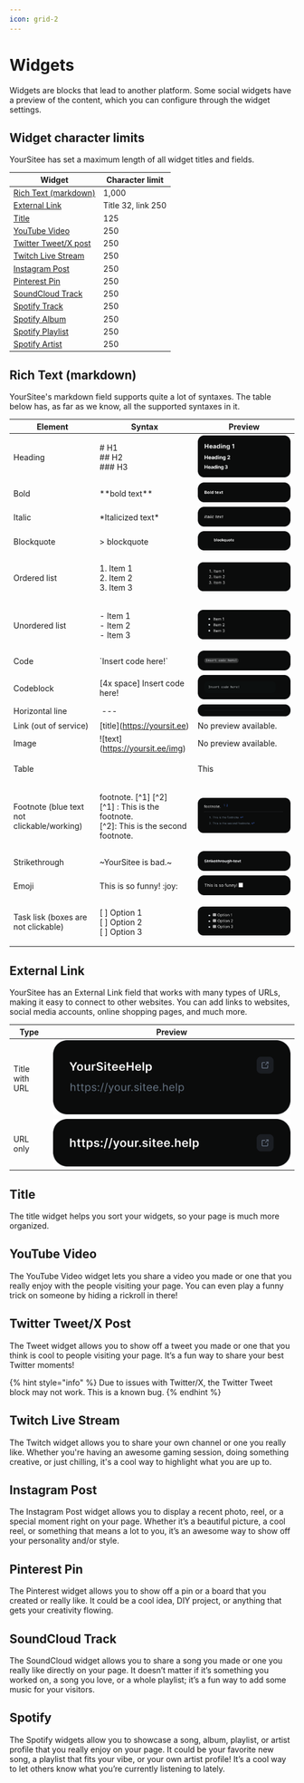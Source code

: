 ```yaml
---
icon: grid-2
---
```


# Widgets

Widgets are blocks that lead to another platform. Some social widgets have a preview of the content, which you can configure through the widget settings.

## Widget character limits

YourSitee has set a maximum length of all widget titles and fields.&#x20;

| Widget                                                  | Character limit    |
| ------------------------------------------------------- | ------------------ |
| [Rich Text (markdown)](widgets.md#rich-text-markdown)   | 1,000              |
| [External Link](widgets.md#external-link)               | Title 32, link 250 |
| [Title](widgets.md#title)                               | 125                |
| [YouTube Video](widgets.md#youtube-video)               | 250                |
| [Twitter Tweet/X post](widgets.md#twitter-tweet-x-post) | 250                |
| [Twitch Live Stream](widgets.md#twitch-live-stream)     | 250                |
| [Instagram Post](widgets.md#instagram-post)             | 250                |
| [Pinterest Pin](widgets.md#pinterest-pin)               | 250                |
| [SoundCloud Track](widgets.md#soundcloud-track)         | 250                |
| [Spotify Track ](widgets.md#spotify)                    | 250                |
| [Spotify Album](widgets.md#spotify)                     | 250                |
| [Spotify Playlist](widgets.md#spotify)                  | 250                |
| [Spotify Artist](widgets.md#spotify)                    | 250                |

## Rich Text (markdown)

YourSitee's markdown field supports quite a lot of syntaxes. The table below has, as far as we know, all the supported syntaxes in it.

| Element                                    | Syntax                                                                                                 | Preview                                                                                  |
| ------------------------------------------ | ------------------------------------------------------------------------------------------------------ | ---------------------------------------------------------------------------------------- |
| Heading                                    | <p>#‎ H1<br>##‎ H2<br>###‎ H3</p>                                                                      | <img src="../../.gitbook/assets/Headings.svg" alt="" data-size="original">               |
| Bold                                       | \*‎‎\*‎‎‎‎‎‎‎bold text\*\*                                                                             | <img src="../../.gitbook/assets/Bold text (1).svg" alt="" data-size="original">          |
| Italic                                     | \*‎‎Italicized text\*                                                                                  | <img src="../../.gitbook/assets/Italic text (1).svg" alt="" data-size="original">        |
| Blockquote                                 | >‎ blockquote                                                                                          | <img src="../../.gitbook/assets/blockquote (1).svg" alt="" data-size="original">         |
| Ordered list                               | <p>1.‎ Item 1<br>2. ‎Item 2<br>3.‎ Item 3</p>                                                          | <img src="../../.gitbook/assets/image (7).png" alt="" data-size="original">              |
| Unordered list                             | <p>-‎ Item 1<br>-‎ Item 2<br>-‎ Item 3</p>                                                             | ![](<../../.gitbook/assets/image (6).png>)                                               |
| Code                                       | \`Insert code here!\`                                                                                  | <img src="../../.gitbook/assets/code block 1 (1).svg" alt="" data-size="original">       |
| Codeblock                                  | \[4x space] Insert code here!                                                                          | <img src="../../.gitbook/assets/code block 2 (1).svg" alt="" data-size="original">       |
| Horizontal line                            | ‎ ---                                                                                                  | <img src="../../.gitbook/assets/line.svg" alt="" data-size="original">                   |
| Link (out of service)                      | \[‎title]\(https://yoursit.ee)                                                                         | No preview available.                                                                    |
| Image                                      | !\[text]\(https://yoursit.ee/img)                                                                      | No preview available.                                                                    |
| Table                                      | <p>‎| This | is | <br>| ‎‎‎‎----------- | ----‎‎‎‎------- | <br>| a | very | <br>| cool | table! |</p> | <img src="../../.gitbook/assets/table (1).svg" alt="" data-size="original">              |
| Footnote (blue text not clickable/working) | <p>footnote. [^1] [^2]<br>[^1] : This is the footnote.<br>[^2]: This is the second footnote.</p>       | <img src="../../.gitbook/assets/footnote.svg" alt="" data-size="original">               |
| Strikethrough                              | \~‎‎YourSitee is bad.\~                                                                                | <img src="../../.gitbook/assets/Strikethrough text (1).svg" alt="" data-size="original"> |
| Emoji                                      | This is so funny! :‎joy:                                                                               | <img src="../../.gitbook/assets/emoji (2).svg" alt="" data-size="original">              |
| Task lisk (boxes are not clickable)        | <p>[‎ ] Option 1<br>[‎ ] Option 2<br>[‎ ] Option 3</p>                                                 | <img src="../../.gitbook/assets/checklist.svg" alt="" data-size="original">              |

## External Link

YourSitee has an External Link field that works with many types of URLs, making it easy to connect to other websites. You can add links to websites, social media accounts, online shopping pages, and much more.

| Type           | Preview                                                                     |
| -------------- | --------------------------------------------------------------------------- |
| Title with URL | <img src="../../.gitbook/assets/image (1).png" alt="" data-size="original"> |
| URL only       | <img src="../../.gitbook/assets/image (2).png" alt="" data-size="original"> |

## Title

The title widget helps you sort your widgets, so your page is much more organized.

## YouTube Video

The YouTube Video widget lets you share a video you made or one that you really enjoy with the people visiting your page. You can even play a funny trick on someone by hiding a rickroll in there!

## Twitter Tweet/X Post

The Tweet widget allows you to show off a tweet you made or one that you think is cool to people visiting your page. It’s a fun way to share your best Twitter moments!

{% hint style="info" %}
Due to issues with Twitter/X, the Twitter Tweet block may not work. This is a known bug.
{% endhint %}

## Twitch Live Stream

The Twitch widget allows you to share your own channel or one you really like. Whether you're having an awesome gaming session, doing something creative, or just chilling, it's a cool way to highlight what you are up to.

## Instagram Post

The Instagram Post widget allows you to display a recent photo, reel, or a special moment right on your page. Whether it’s a beautiful picture, a cool reel, or something that means a lot to you, it’s an awesome way to show off your personality and/or style.

## Pinterest Pin

The Pinterest widget allows you to show off a pin or a board that you created or really like. It could be a cool idea, DIY project, or anything that gets your creativity flowing.

## SoundCloud Track

The SoundCloud widget allows you to share a song you made or one you really like directly on your page. It doesn’t matter if it’s something you worked on, a song you love, or a whole playlist; it’s a fun way to add some music for your visitors.

## Spotify

The Spotify widgets allow you to showcase a song, album, playlist, or artist profile that you really enjoy on your page. It could be your favorite new song, a playlist that fits your vibe, or your own artist profile! It’s a cool way to let others know what you’re currently listening to lately.
